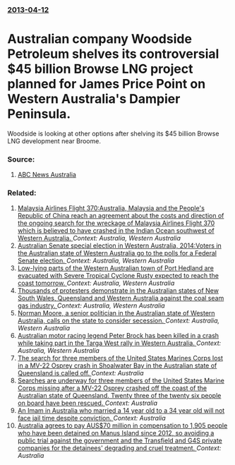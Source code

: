 ### [2013-04-12](/news/2013/04/12/index.md)

# Australian company Woodside Petroleum shelves its controversial $45 billion Browse LNG project planned for James Price Point on Western Australia's Dampier Peninsula. 

Woodside is looking at other options after shelving its $45 billion Browse LNG development near Broome.


### Source:

1. [ABC News Australia](http://www.abc.net.au/news/2013-04-12/woodside-looking-at-alternative-browse-options/4625064)

### Related:

1. [Malaysia Airlines Flight 370:Australia, Malaysia and the People's Republic of China reach an agreement about the costs and direction of the ongoing search for the wreckage of Malaysia Airlines Flight 370 which is believed to have crashed in the Indian Ocean southwest of Western Australia. ](/news/2014/08/28/malaysia-airlines-flight-370-paustralia-malaysia-and-the-people-s-republic-of-china-reach-an-agreement-about-the-costs-and-direction-of-the.md) _Context: Australia, Western Australia_
2. [Australian Senate special election in Western Australia, 2014:Voters in the Australian state of Western Australia go to the polls for a Federal Senate election. ](/news/2014/04/5/australian-senate-special-election-in-western-australia-2014-pvoters-in-the-australian-state-of-western-australia-go-to-the-polls-for-a-fed.md) _Context: Australia, Western Australia_
3. [Low-lying parts of the Western Australian town of Port Hedland are evacuated with Severe Tropical Cyclone Rusty expected to reach the coast tomorrow. ](/news/2013/02/26/low-lying-parts-of-the-western-australian-town-of-port-hedland-are-evacuated-with-severe-tropical-cyclone-rusty-expected-to-reach-the-coast.md) _Context: Australia, Western Australia_
4. [Thousands of protesters demonstrate in the Australian states of New South Wales, Queensland and Western Australia against the coal seam gas industry. ](/news/2011/10/17/thousands-of-protesters-demonstrate-in-the-australian-states-of-new-south-wales-queensland-and-western-australia-against-the-coal-seam-gas.md) _Context: Australia, Western Australia_
5. [Norman Moore, a senior politician in the Australian state of Western Australia, calls on the state to consider secession. ](/news/2011/07/13/norman-moore-a-senior-politician-in-the-australian-state-of-western-australia-calls-on-the-state-to-consider-secession.md) _Context: Australia, Western Australia_
6. [ Australian motor racing legend Peter Brock has been killed in a crash while taking part in the Targa West rally in Western Australia. ](/news/2006/09/8/australian-motor-racing-legend-peter-brock-has-been-killed-in-a-crash-while-taking-part-in-the-targa-west-rally-in-western-australia.md) _Context: Australia, Western Australia_
7. [The search for three members of the United States Marines Corps lost in a MV-22 Osprey crash in Shoalwater Bay in the Australian state of Queensland is called off. ](/news/2017/08/6/the-search-for-three-members-of-the-united-states-marines-corps-lost-in-a-mv-22-osprey-crash-in-shoalwater-bay-in-the-australian-state-of-qu.md) _Context: Australia_
8. [Searches are underway for three members of the United States Marine Corps missing after a MV-22 Osprey crashed off the coast of the Australian state of Queensland. Twenty three of the twenty six people on board have been rescued. ](/news/2017/08/5/searches-are-underway-for-three-members-of-the-united-states-marine-corps-missing-after-a-mv-22-osprey-crashed-off-the-coast-of-the-australi.md) _Context: Australia_
9. [An Imam in Australia who married a 14 year old to a 34 year old will not face jail time despite conviction. ](/news/2017/06/21/an-imam-in-australia-who-married-a-14-year-old-to-a-34-year-old-will-not-face-jail-time-despite-conviction.md) _Context: Australia_
10. [Australia agrees to pay AUS$70 million in compensation to 1,905 people who have been detained on Manus Island since 2012, so avoiding a public trial against the government and the Transfield and G4S private companies for the detainees' degrading and cruel treatment. ](/news/2017/06/14/australia-agrees-to-pay-aus-70-million-in-compensation-to-1-905-people-who-have-been-detained-on-manus-island-since-2012-so-avoiding-a-publ.md) _Context: Australia_
